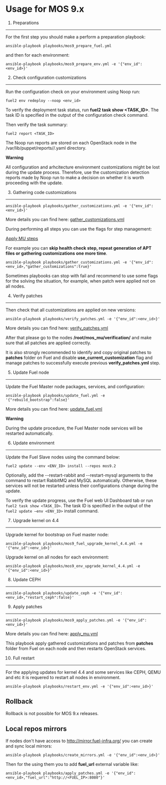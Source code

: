 
Usage for MOS 9.x
=================

1. Preparations
---------------

For the first step you should make a perform a preparation playbook:
```
ansible-playbook playbooks/mos9_prepare_fuel.yml
```

and then for each environment:

```
ansible-playbook playbooks/mos9_prepare_env.yml -e '{"env_id":<env_id>}'
```

2. Check configuration customizations
-------------------------------------

Run the configuration check on your environment using Noop run:
```
fuel2 env redeploy --noop <env_id>
```
To verify the deployment task status, run **fuel2 task show <TASK_ID>**.
The task ID is specified in the output of the configuration check command.

Then verify the task summary:
```
fuel2 report <TASK_ID>
```

The Noop run reports are stored on each OpenStack node in the
/var/lib/puppet/reports/<NODE-FQDN>/<TIMESTAMP>.yaml directory.

**Warning**

All configuration and arhcitecture environment customizations might be lost
during the update process.
Therefore, use the customization detection reports made by Noop run to make
a decision on whether it is worth proceeding with the update.


3. Gathering code customizations
--------------------------------
```
ansible-playbook playbooks/gather_customizations.yml -e '{"env_id":<env_id>}'
```
More details you can find here:
[gather_customizations.yml](doc/architecture.md#gather_customizationsyml)

During performing all steps you can use the flags for step management:

[Apply MU steps](playbooks/vars/steps/apply_mu.yml)

For example you can **skip health check step, repeat generation of APT files
or gathering customizations one more time**.
```
ansible-playbook playbooks/gather_customizations.yml -e '{"env_id":<env_id>,"gather_customizations":true}'
```
Sometimes playbooks can stop with fail and recommend to use
some flags for the solving the situation, for example, when patch
were applied not on all nodes.

4. Verify patches
-----------------

Then check that all customizations are applied on new versions:
```
ansible-playbook playbooks/verify_patches.yml -e '{"env_id":<env_id>}'
```
More details you can find here:
[verify_patches.yml](doc/architecture.md#verify_patchesyml)

After that please go to the nodes **/root/mos_mu/verification/** and make sure
that all patches are applied correctly.

It is also strongly recommended to identify and copy original patches to
**patches** folder on Fuel and disable **use_current_customization** flag and
manage patches to successfully execute previous **verify_patches.yml** step.

5. Update Fuel node
-------------------

Update the Fuel Master node packages, services, and configuration:
```
ansible-playbook playbooks/update_fuel.yml -e '{"rebuild_bootstrap":false}'
```
More details you can find here:
[update_fuel.yml](doc/architecture.md#update_fuelyml)

**Warning**

During the update procedure, the Fuel Master node services will be restarted
automatically.

6. Update environment
---------------------
Update the Fuel Slave nodes using the command below:
```
fuel2 update --env <ENV_ID> install --repos mos9.2
```
Optionally, add the --restart-rabbit and --restart-mysql arguments to the
command to restart RabbitMQ and MySQL automatically. Otherwise, these services
will not be restarted unless their configurations change during the update.

To verify the update progress, use the Fuel web UI Dashboard tab or run
`fuel2 task show <TASK_ID>`. The task ID is specified in the output of the
`fuel2 update –env <ENV_ID>` install command.

7. Upgrade kernel on 4.4
------------------------
Upgrade kernel for bootstrap on Fuel master node:
```
ansible-playbook playbooks/mos9_fuel_upgrade_kernel_4.4.yml -e '{"env_id":<env_id>}'
```
Upgrade kernel on all nodes for each environment:
```
ansible-playbook playbooks/mos9_env_upgrade_kernel_4.4.yml -e '{"env_id":<env_id>}'
```

8. Update CEPH
------------------------
```
ansible-playbook playbooks/update_ceph -e '{"env_id":<env_id>,"restart_ceph":false}'
```

9. Apply patches
----------------
```
ansible-playbook playbooks/mos9_apply_patches.yml -e '{"env_id":<env_id>}'
```
More details you can find here:
[apply_mu.yml](doc/architecture.md#apply_muyml)

This playbook apply gathered customizations and patches from **patches** folder
from Fuel on each node and then restarts OpenStack services.

10. Full restart
----------------

For the applying updates for kernel 4.4 and some services like  CEPH, QEMU and etc
it is requered to restart all nodes in environment.
```
ansible-playbook playbooks/restart_env.yml -e '{"env_id":<env_id>}'
```

Rollback
--------

Rollback is not possible for MOS 9.x releases.

Local repos mirrors
-------------------

If nodes don't have access to http://mirror.fuel-infra.org/ you can create and sync
local mirrors:
```
ansible-playbook playbooks/create_mirrors.yml -e '{"env_id":<env_id>}'
```

Then for the using them you to add **fuel_url** external variable like:
```
ansible-playbook playbooks/apply_patches.yml -e '{"env_id":<env_id>,"fuel_url":"http://<FUEL_IP>:8080"}'
```

